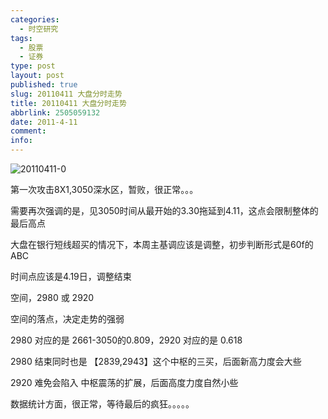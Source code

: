 ```yaml
---
categories:
  - 时空研究
tags:
  - 股票
  - 证券
type: post
layout: post
published: true
slug: 20110411 大盘分时走势
title: 20110411 大盘分时走势
abbrlink: 2505059132
date: 2011-4-11
comment:
info:
---
```

![20110411-0](/images/20110411-0.gif)

第一次攻击8X1,3050深水区，暂败，很正常。。。

需要再次强调的是，见3050时间从最开始的3.30拖延到4.11，这点会限制整体的最后高点

大盘在银行短线超买的情况下，本周主基调应该是调整，初步判断形式是60f的ABC

时间点应该是4.19日，调整结束

空间，2980 或 2920

空间的落点，决定走势的强弱 

2980 对应的是 2661-3050的0.809，2920 对应的是 0.618

2980 结束同时也是 【2839,2943】这个中枢的三买，后面新高力度会大些

2920 难免会陷入 中枢震荡的扩展，后面高度力度自然小些

数据统计方面，很正常，等待最后的疯狂。。。。。